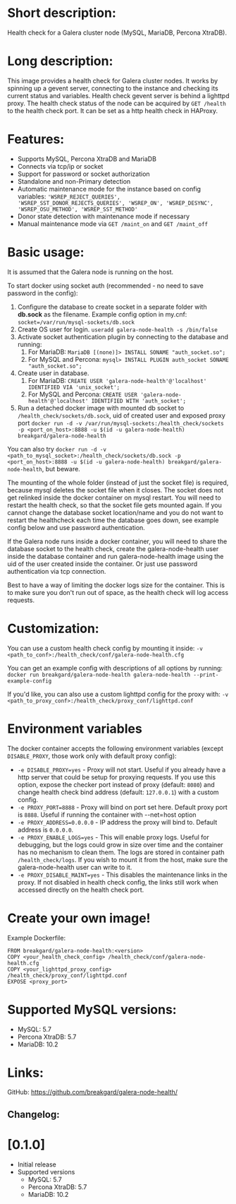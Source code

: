# Short description:

Health check for a Galera cluster node (MySQL, MariaDB, Percona XtraDB).

# Long description:

This image provides a health check for Galera cluster nodes.
It works by spinning up a gevent server, connecting to the instance and 
checking its current status and variables.
Health check gevent server is behind a lighttpd proxy.
The health check status of the node can be acquired by `GET /health` to the health check port.
It can be set as a http health check in HAProxy.

# Features:

- Supports MySQL, Percona XtraDB and MariaDB
- Connects via tcp/ip or socket
- Support for password or socket authorization
- Standalone and non-Primary detection
- Automatic maintenance mode for the instance based on config variables:
  `'WSREP_REJECT_QUERIES', 'WSREP_SST_DONOR_REJECTS_QUERIES', 'WSREP_ON', 'WSREP_DESYNC', 'WSREP_OSU_METHOD', 'WSREP_SST_METHOD'`
- Donor state detection with maintenance mode if necessary
- Manual maintenance mode via `GET /maint_on` and `GET /maint_off`

# Basic usage:
It is assumed that the Galera node is running on the host.

To start docker using socket auth (recommended - no need to save password in the config):
1. Configure the database to create socket in a separate folder with **db.sock** as the filename. Example config option in my.cnf: `socket=/var/run/mysql-sockets/db.sock`
2. Create OS user for login. `useradd galera-node-health -s /bin/false`  
3. Activate socket authentication plugin by connecting to the database and running:
   1. For MariaDB: `MariaDB [(none)]> INSTALL SONAME "auth_socket.so";`
   2. For MySQL and Percona: `mysql> INSTALL PLUGIN auth_socket SONAME "auth_socket.so";`
4. Create user in database.
   1. For MariaDB: `CREATE USER 'galera-node-health'@'localhost' IDENTIFIED VIA 'unix_socket';`
   2. For MySQL and Percona: `CREATE USER 'galera-node-health'@'localhost' IDENTIFIED WITH 'auth_socket';`
5. Run a detached docker image with mounted db socket to `/health_check/sockets/db.sock`,
   uid of created user and exposed proxy port
`docker run -d -v /var/run/mysql-sockets:/health_check/sockets -p <port_on_host>:8888 -u $(id -u galera-node-health) breakgard/galera-node-health`

You can also try `docker run -d -v <path_to_mysql_socket>:/health_check/sockets/db.sock -p <port_on_host>:8888 -u $(id -u galera-node-health) breakgard/galera-node-health`, but beware.

The mounting of the whole folder (instead of just the socket file) is required, because mysql deletes the socket file when it closes. The socket does not get relinked inside the docker container on mysql restart. You will need to restart the health check, so that the socket file gets mounted again. If you cannot change the database socket location/name and you do not want to restart the healthcheck each time the database goes down, see example config below and use password authentication.

If the Galera node runs inside a docker container, 
you will need to share the database socket to the health check,
create the galera-node-health user inside the database container and
run galera-node-health image using the uid of the user created inside the container.
Or just use password authentication via tcp connection.

Best to have a way of limiting the docker logs size for the container.
This is to make sure you don't run out of space, as the health check will log access requests.

# Customization:

You can use a custom health check config by mounting it inside:
`-v <path_to_conf>:/health_check/conf/galera-node-health.cfg`

You can get an example config with descriptions of all options by running:
`docker run breakgard/galera-node-health galera-node-health --print-example-config`

If you'd like, you can also use a custom lighttpd config for the proxy with:
`-v <path_to_proxy_conf>:/health_check/proxy_conf/lighttpd.conf`

# Environment variables

The docker container accepts the following environment variables (except `DISABLE_PROXY`, those work only with default proxy config):
* `-e DISABLE_PROXY=yes` - Proxy will not start.
   Useful if you already have a http server that could be setup for proxying requests.
   If you use this option, expose the checker port instead of proxy (default: `8080`)
   and change health check bind address (default: `127.0.0.1`) with a custom config.
*  `-e PROXY_PORT=8888` - Proxy will bind on port set here. Default proxy port is `8888`.
   Useful if running the container with --net=host option
*  `-e PROXY_ADDRESS=0.0.0.0` - IP address the proxy will bind to. Default address is `0.0.0.0`.
*  `-e PROXY_ENABLE_LOGS=yes` - This will enable proxy logs.
   Useful for debugging, but the logs could grow in size over time and the container has no mechanism to clean them.
   The logs are stored in container path `/health_check/logs`.
   If you wish to mount it from the host, make sure the galera-node-health user can write to it.
*  `-e PROXY_DISABLE_MAINT=yes` - This disables the maintenance links in the proxy.
   If not disabled in health check config, the links still work when accessed directly on the health check port.
 
# Create your own image!

Example Dockerfile:
```
FROM breakgard/galera-node-health:<version>
COPY <your_health_check_config> /health_check/conf/galera-node-health.cfg
COPY <your_lighttpd_proxy_config> /health_check/proxy_conf/lighttpd.conf
EXPOSE <proxy_port>
```


# Supported MySQL versions:

- MySQL: 5.7
- Percona XtraDB: 5.7
- MariaDB: 10.2

# Links:

GitHub: https://github.com/breakgard/galera-node-health/

## Changelog:

# [0.1.0]
- Initial release
- Supported versions 
  - MySQL: 5.7
  - Percona XtraDB: 5.7
  - MariaDB: 10.2
